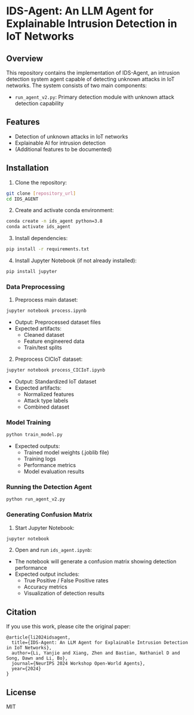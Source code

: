 # IDS-Agent: An LLM Agent for Explainable Intrusion Detection in IoT Networks

## Overview
This repository contains the implementation of IDS-Agent, an intrusion detection system agent capable of detecting unknown attacks in IoT networks. The system consists of two main components:
- `run_agent_v2.py`: Primary detection module with unknown attack detection capability

## Features
- Detection of unknown attacks in IoT networks
- Explainable AI for intrusion detection
- (Additional features to be documented)

## Installation
1. Clone the repository:
```bash
git clone [repository_url]
cd IDS_AGENT
```

2. Create and activate conda environment:
```bash
conda create -n ids_agent python=3.8
conda activate ids_agent
```

3. Install dependencies:
```bash
pip install -r requirements.txt
```

4. Install Jupyter Notebook (if not already installed):
```bash
pip install jupyter
```
### Data Preprocessing
1. Preprocess main dataset:
```bash
jupyter notebook process.ipynb
```
- Output: Preprocessed dataset files
- Expected artifacts:
  - Cleaned dataset
  - Feature engineered data
  - Train/test splits

2. Preprocess CICIoT dataset:
```bash
jupyter notebook process_CICIoT.ipynb
``` 
- Output: Standardized IoT dataset
- Expected artifacts:
  - Normalized features
  - Attack type labels
  - Combined dataset

### Model Training
```bash
python train_model.py
```
- Expected outputs:
  - Trained model weights (.joblib file)
  - Training logs
  - Performance metrics
  - Model evaluation results


### Running the Detection Agent
```bash
python run_agent_v2.py
```

### Generating Confusion Matrix
1. Start Jupyter Notebook:
```bash
jupyter notebook
```

2. Open and run `ids_agent.ipynb`:
- The notebook will generate a confusion matrix showing detection performance
- Expected output includes:
  - True Positive / False Positive rates
  - Accuracy metrics
  - Visualization of detection results

## Citation
If you use this work, please cite the original paper:
```
@article{li2024idsagent,
  title={IDS-Agent: An LLM Agent for Explainable Intrusion Detection in IoT Networks},
  author={Li, Yanjie and Xiang, Zhen and Bastian, Nathaniel D and Song, Dawn and Li, Bo},
  journal={NeurIPS 2024 Workshop Open-World Agents},
  year={2024}
}
```

## License
MIT